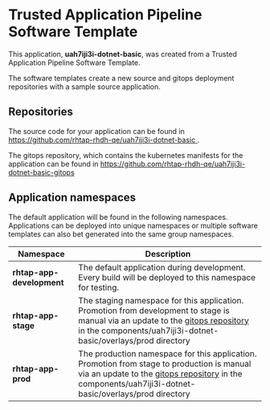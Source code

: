# Trusted Application Pipeline Software Template

This application, **uah7iji3i-dotnet-basic**, was created from a Trusted Application Pipeline Software Template.

The software templates create a new source and gitops deployment repositories with a sample source application. 

## Repositories

The source code for your application can be found in [https://github.com/rhtap-rhdh-qe/uah7iji3i-dotnet-basic ](https://github.com/rhtap-rhdh-qe/uah7iji3i-dotnet-basic ).
 
The gitops repository, which contains the kubernetes manifests for the application can be found in 
[https://github.com/rhtap-rhdh-qe/uah7iji3i-dotnet-basic-gitops ](https://github.com/rhtap-rhdh-qe/uah7iji3i-dotnet-basic-gitops ) 

## Application namespaces 

The default application will be found in the following namespaces. Applications can be deployed into unique namespaces or multiple software templates can also bet generated into the same group namespaces.  

|  Namespace   |  Description   |  
| -------- | -------- |   
| **rhtap-app-development** | The default application during development. Every build will be deployed to this namespace for testing. | 
| **rhtap-app-stage** | The staging namespace for this application. Promotion from development to stage is manual via an update to the [gitops repository](https://github.com/rhtap-rhdh-qe/uah7iji3i-dotnet-basic-gitops ) in the components/uah7iji3i-dotnet-basic/overlays/prod directory |  
| **rhtap-app-prod** | The production namespace for this application. Promotion from stage to production is manual via an update to the [gitops repository](https://github.com/rhtap-rhdh-qe/uah7iji3i-dotnet-basic-gitops ) in the components/uah7iji3i-dotnet-basic/overlays/prod directory | 